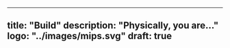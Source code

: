 
---
title: "Build"
description: "Physically, you are..."
logo: "../images/mips.svg"
draft: true
---
